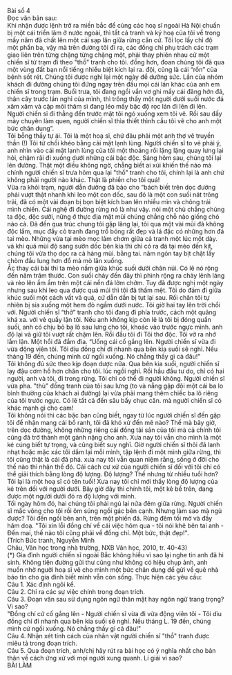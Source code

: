 Bài số 4 <br>
Đọc văn bản sau:<br>
Khi nhận được lệnh trở ra miền bắc để cùng các hoạ sĩ ngoài Hà Nội chuẩn bị một cái
triển lãm ở nước ngoài, thì tất cả tranh và ký hoạ của tôi về trong mấy năm đã chất lên một
cái sạp lăn giữa rừng căn cứ. Tôi lọc lấy chỉ độ một phần ba, vậy mà trên đường tôi đi ra, các
đồng chí phụ trách các trạm giao liên trên từng chặng từng chặng một, phải thay phiên nhau cử
một chiến sĩ từ trạm đi theo "thồ" tranh cho tôi. đồng hơn, đoan chúng tôi đã qua một vùng đất bạn nổi tiếng nhiều biệt kích lại ra.
đội, cũng là cái “rốn” của bệnh sốt rét. Chúng tôi được nghỉ lại một ngày để dưỡng sức. Lần của
nhóm khách đi đường chúng tôi đứng ngay trên đầu mọi cái lán khác của anh em chiến sĩ trong
trạm. Buổi trưa, tôi đang ngồi vẩn vơ ghi mấy cái đăng hởn đã, thân cây trước lán nghỉ của
mình, thì trông thấy một người dưới suối nước đá xăm xăm và cặp môi thâm sì đang léo mấy bậc
độ rọc lán đi lên đi lên. Người chiến sĩ đi thẳng đến trước mặt tôi ngó xuống xem tôi vẽ. Rồi sau
đấy mày chuyên làm quen, người chiến sĩ thìa thiết thình cầu tôi vẽ cho anh một bức chân
dung”. <br>
Tôi bỗng thấy tự ái. Tôi là một hoạ sĩ, chứ đâu phải một anh thợ vẽ truyền thần (!) Tôi từ
chối khéo bằng cải mặt lạnh lùng. Người chiến sĩ to vẻ phải ý, anh nhìn vào cái mặt lạnh lùng
của tôi một thoáng rồi lặng lặng quay lưng lại hỏi, chậm rãi đi xuống dưới những cái bậc độc.
Sáng hôm sau, chúng tôi lại lên đường. Thật một điều không ngờ, chẳng biết ai xúi khiến
thế nào mà chính người chiến sĩ trưa hôm qua lại "thồ" tranh cho tôi, chính lại là anh chứ
không phải người nào khác. Thật là phiền cho tôi quá!<br>
Vừa ra khỏi trạm, người dẫn đường đã bảo cho “bách biết trên dọc đường phải vượt thật
nhanh khi leo một con dốc, sau đó là một con suối nát trông trải, đã có một vài đoạn bị bọn biệt
kích ban lên nhiều mìn và chông trái mình chiến. Cái nghệ đi đường rừng nó là như vậy. nói một
chủ chẳng chúng ta độc, độc sưởi, nững ở thực địa mặt mũi chúng chẳng chỗ nào giống chó
nào cả. Đã đến qua trúc chung tôi gặp lăng lại, tôi qua một vài mũi đã không độc lắm, mục
đầy cỏ tranh đang trồ bóng rất đẹp và lá đặc có những hơn đá tai mèo. Những vừa tại mèo
mọc lảm chơm giữa cả tranh một lúc một dày. và khi quá mùi độ sang sườn dốc bên kia thì chỉ
có ra đá tại mèo đến kịt, chúng tôi vừa thọ dọc ra cả hàng mùi. bằng tai. năm ngón tay bịt chặt
lấy chòm đầu lung hơn đổ mà mò lăn xuống.<br>
Ắc thay cái bài thi ta mèo nấm giữa khúc suối dưới chân núi. Có lẽ nó rộng đến năm
trăm thước. Con suối chảy đến đây thì phình rộng ra chảy lênh láng và rèo lên ầm ầm trên một
cái nền đá lởm chởm. Tuy đã được nghị một ngày nhưng sau khi leo qua được quá múi thì tôi đã
thấm mệt. Tôi do đảm đi giữa khúc suối một cách vất vả quá, cứ dẫn dần bị tụt lại sau. Rồi chăn
tôi tự nhiên bị sía xuống một hem đỏ ngầm dưới nước. Tôi giờ hai tay lên trời chổi với.
Người chiến sĩ “thở” tranh cho tôi đang đi phía trước, cách một quãng khá xa. với vẻ
quấy lận tôi. Nếu anh không kịp còn lẽ là tôi bị đóng quấn suối, anh có chịu bỏ ba lô sau
lưng cho tôi, khoác vào trước ngực mình. anh độ lại và giữ tôi vượt rất chậm lên. Rồi đầu tôi đi
Tôi thơ độc. Tôi vờ ra nhớ lầm lận. Một hồi đã đầm đìa. “Uống cái cố gắng lên. Người chiến
sĩ vừa đi vừa động viên tôi. Tôi dịu đồng chí đi nhanh qua bên kia suối sẽ nghỉ. Nếu tháng 19
đến, chúng mình cử ngồi xuống. Nó chẳng thấy gì cả đâu!”<br>
Tôi không đủ sức theo kịp đoạn dược nữa. Qua bên kia suối, người chiến sĩ lạy đậu cơm
hồ hơn chăn cho tôi. lúc ngồi nghỉ. Rồi hầu đầu tư do, chỉ có hai người, anh và tôi, đi trong
rừng. Tôi chỉ có thể đi người không. Người chiến sĩ vừa pha. "thủ" đồng tranh của tôi sau lưng
(to và nẵng gập đôi một cái ba lo bình thường của khách ai đường) lại vừa phải mang thêm
chiếc ba lô riêng của tôi trước ngực. Có lẽ tất cả đến sâu bấy chục cân. mà người chiến sĩ có
khác mạnh gì cho cam!<br>
Tôi không nói thì các bậc bạn cũng biết, ngay từ lúc người chiến sĩ đến gặp tôi để nhận
mang cái bố ranh, tôi đã khó xử đến mê nào? Thế mà bây giờ, trên dọc đường, không những
riêng cái đồng tài sản của tôi mà cả chính tôi cũng đã trở thành một gánh nặng cho anh. Xưa
nay tôi vẫn cho mình là một kẻ cúng biết tự trọng, và cũng biết suy nghĩ. Giờ người chiến sĩ
thôi đã lanh nhạt hoặc mặc xác tôi dắm lại mỗi mình, tập lệnh đi một mình giữa rừng, thì tôi
cũng thật là cái đã phá. xưa nay tôi vẫn quan niệm rằng, sống ở đời cho thế nào thì nhận thế
đó. Cái cách cư xử của người chiến sĩ đối với tôi chỉ có thể giải thích bằng lòng độ lượng. Độ
lượng? Thế nhưng từ nhiều tuổi hơn? Tôi lại là một hoạ sĩ có tên tuổi! Xưa nay tôi chỉ mới thấy lòng độ lượng của kẻ trên đối với người dưới. Bây giờ đây thì chính tôi, một kẻ bề trên, đang
được một người dưới đó ra độ lượng với mình.<br>
Tối ngày hôm đó, hai chúng tôi phải ngủ lại nửa đêm giữa rừng. Người chiến sĩ mắc
võng cho tôi rồi ôm súng ngồi gác bên cạnh. Nhưng làm sao mà ngủ được? Tôi đến ngồi
bên anh, trên một phiến đá. Rừng đêm tối mờ và đầy hăm doạ. "Tôi xin lỗi đồng chí về cái việc
hôm qua - tôi nói khẽ bên tai anh - Đến mai, thế nào tôi cũng phải về đồng chí. Một bức, thật
đẹp!".<br>
(Trích Bức tranh, Nguyễn Minh<br>
Châu, Văn học trong nhà trường, NXB Văn học, 2010, tr.
40-43)<br>
(*) Gia đình người chiến sĩ ngoài Bắc không hiểu vì sao lại nghe tin anh đã hi sinh. Không
tiện đường gửi thư cũng như không có hiệu chụp ảnh, anh muốn nhờ người hoạ sĩ vẽ cho mình
một bức chân dung để gửi về quê nhà báo tin cho gia đình biết mình vẫn còn sống.
Thực hiện các yêu cầu:<br>
Câu 1. Xác định ngôi kể.<br>
Câu 2. Chỉ ra các sự việc chính trong đoạn trích.<br>
Câu 3. Đoạn văn sau sử dụng ngôn ngữ thân mật hay ngôn ngữ trang trọng? Vì sao?<br>
"Đồng chí cứ cố gắng lên - Người chiến sĩ vừa đi vừa động viên tôi - Tôi dìu đồng chí đi
nhanh qua bên kia suối sẽ nghỉ. Nếu tháng L. 19 đến, chúng mình cứ ngồi xuống. Nó chẳng thấy
gì cả đâu!"<br>
Câu 4. Nhận xét tính cách của nhân vật người chiến sĩ "thồ" tranh được miêu tả trong đoạn
trích.<br>
Câu 5. Qua đoạn trích, anh/chị hãy rút ra bài học có ý nghĩa nhất cho bản thân về cách ứng xử
với mọi người xung quanh. Lí giải vì sao?<br>
BÀI LÀM
